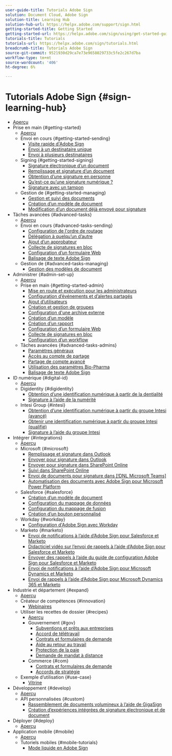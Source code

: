 ```yaml
---
user-guide-title: Tutorials Adobe Sign
solution: Document Cloud, Adobe Sign
solution-title: Learning Hub
solution-hub-url: https://helpx.adobe.com/support/sign.html
getting-started-title: Getting Started
getting-started-url: https://helpx.adobe.com/sign/using/get-started-guide.html
tutorials-title: Tutorials
tutorials-url: https://helpx.adobe.com/sign/tutorials.html
breadcrumb-title: Tutorials Adobe Sign
source-git-commit: 9521930d29ca7e73e9658029733c5fe2c267d7ba
workflow-type: tm+mt
source-wordcount: '406'
ht-degree: 6%

---
```



# Tutorials Adobe Sign {#sign-learning-hub}

+ [Aperçu](overview.md)
+ Prise en main {#getting-started}
   + [Aperçu](sign-beginner-tutorials/beginner-users-overview.md)
   + Envoi en cours {#getting-started-sending}
      + [Visite rapide d&#39;Adobe Sign](sign-beginner-tutorials/quick-tour.md)
      + [Envoi à un destinataire unique](sign-beginner-tutorials/send-to-single-recipient.md)
      + [Envoi à plusieurs destinataires](sign-beginner-tutorials/send-to-multiple-recipients.md)
   + Signing {#getting-started-signing}
      + [Signature électronique d’un document](sign-beginner-tutorials/electronically-sign-a-document.md)
      + [Remplissage et signature d’un document](sign-beginner-tutorials/fill-and-sign.md)
      + [Obtention d’une signature en personne](sign-beginner-tutorials/sign-in-person.md)
      + [Qu’est-ce qu’une signature numérique ?](sign-beginner-tutorials/sign-with-a-digital-signature.md)
      + [Signature avec un tampon](sign-beginner-tutorials/sign-with-a-stamp.md)
   + Gestion de {#getting-started-managing}
      + [Gestion et suivi des documents](sign-beginner-tutorials/manage-and-track.md)
      + [Création d’un modèle de document](https://experienceleague.adobe.com/docs/document-cloud-learn/sign-learning-hub/admin-set-up/getting-started-admin/create-a-template.html)
      + [Modification d’un document déjà envoyé pour signature](sign-beginner-tutorials/modify-in-flight.md)
+ Tâches avancées {#advanced-tasks}
   + [Aperçu](sign-advanced-users/advanced-users-overview.md)
   + Envoi en cours {#advanced-tasks-sending}
      + [Configuration de l&#39;ordre de routage](sign-advanced-users/setting-up-routing.md)
      + [Délégation à quelqu’un d’autre](sign-advanced-users/delegate-signature.md)
      + [Ajout d’un approbateur](sign-advanced-users/add-an-approver.md)
      + [Collecte de signatures en bloc](https://experienceleague.adobe.com/docs/document-cloud-learn/sign-learning-hub/admin-set-up/getting-started-admin/megasign.html)
      + [Configuration d’un formulaire Web](https://experienceleague.adobe.com/docs/document-cloud-learn/sign-learning-hub/admin-set-up/getting-started-admin/webform.html)
      + [Balisage de texte Adobe Sign](https://experienceleague.adobe.com/docs/document-cloud-learn/sign-learning-hub/admin-set-up/advanced-tasks-admins/adobe-sign-text-tagging.html)
   + Gestion de {#advanced-tasks-managing}
      + [Gestion des modèles de document](sign-advanced-users/edit-a-template.md)
+ Administrer {#admin-set-up}
   + [Aperçu](admin/intro-admin-overview.md)
   + Prise en main {#getting-started-admin}
      + [Mise en route et exécution pour les administrateurs](admin/up-and-running-admin.md)
      + [Configuration d’événements et d’alertes partagés](admin/set-up-shared-events-and-alert.md)
      + [Ajout d’utilisateurs](admin/add-users-to-your-account.md)
      + [Création et gestion de groupes](admin/create-and-manage-groups.md)
      + [Configuration d&#39;une archive externe](admin/set-up-your-external-archive.md)
      + [Création d’un modèle](sign-advanced-users/create-a-template.md)
      + [Création d’un rapport](admin/create-a-report.md)
      + [Configuration d’un formulaire Web](sign-advanced-users/webform.md)
      + [Collecte de signatures en bloc](sign-advanced-users/megasign.md)
      + [Configuration d’un workflow](admin/building-a-custom-workflow.md)
   + Tâches avancées {#advanced-tasks-admins}
      + [Paramètres généraux](admin/learn-about-global-settings.md)
      + [Accès au compte de partage](admin/share-account-access.md)
      + [Partage de compte avancé](admin/advanced-account-sharing.md)
      + [Utilisation des paramètres Bio-Pharma](admin/use-bio-pharma-settings.md)
      + [Balisage de texte Adobe Sign](sign-advanced-users/adobe-sign-text-tagging.md)
+ ID numérique {#digital-id}
   + [Aperçu](digitalid/digitalid-overview.md)
   + Digidentity {#digidentity}
      + [Obtention d’une identification numérique à partir de la dentialité](digitalid/digidentity-reg.md)
      + [Signature à l’aide de la numérité](digitalid/digidentity-sign.md)
   + Intesi Group {#intesi}
      + [Obtention d’une identification numérique à partir du groupe Intesi (avancé)](digitalid/intesi-advanced.md)
      + [Obtenir une identification numérique à partir du groupe Intesi (qualifié)](digitalid/intesi-qualified.md)
      + [Signature à l’aide du groupe Intesi](digitalid/intesi-sign.md)
+ Intégrer {#integrations}
   + [Aperçu](integrations/integrations-overview.md)
   + Microsoft {#microsoft}
      + [Remplissage et signature dans Outlook](integrations/fill-and-sign-doc-microsoft-outlook.md)
      + [Envoyer pour signature dans Outlook](integrations/send-for-signature-with-outlook.md)
      + [Envoyer pour signature dans SharePoint Online](integrations/send-for-signature-with-sharepoint-online.md)
      + [Suivi dans SharePoint Online](integrations/track-an-agreement-with-sharepoint-online.md)
      + [Envoi de documents pour signature dans  [!DNL Microsoft Teams]](integrations/adobe-sign-teams-mortgage.md)
      + [Automatisation des documents avec Adobe Sign pour Microsoft Power Platform](integrations/documentautomation.md)
   + Salesforce {#salesforce}
      + [Création d’un modèle de document](integrations/create-an-agreement-template.md)
      + [Configuration du mappage de données](integrations/set-up-data-mapping.md)
      + [Configuration du mappage de fusion](integrations/set-up-merging-map.md)
      + [Création d’un bouton personnalisé](integrations/create-a-custom-button.md)
   + Workday {#workday}
      + [Configuration d&#39;Adobe Sign avec Workday](integrations/workday.md)
   + Marketo {#marketo}
      + [Envoi de notifications à l’aide d’Adobe Sign pour Salesforce et Marketo](integrations/marketo-salesforce-sms.md)
      + [Didacticiel vidéo sur l’envoi de rappels à l’aide d’Adobe Sign pour Salesforce et Marketo](integrations/marketo-salesforce-reminder-video.md)
      + [Envoyer des rappels à l’aide du guide de configuration Adobe Sign pour Salesforce et Marketo](integrations/marketo-salesforce-reminder.md)
      + [Envoi de notifications à l’aide d’Adobe Sign pour Microsoft Dynamics et Marketo](integrations/marketo-dynamics-sms.md)
      + [Envoi de rappels à l’aide d’Adobe Sign pour Microsoft Dynamics 365 et Marketo](integrations/marketo-dynamics-reminder.md)
+ Industrie et département {#expand}
   + [Aperçu](sign-usecase/expand-inspire-overview.md)
   + Créateur de compétences {#innovation}
      + [Webinaires](sign-usecase/innovation-series.md)
   + Utiliser les recettes de dossier {#recipes}
      + [Aperçu](sign-usecase/recipes.md)
      + Gouvernement {#gov}
         + [Subventions et prêts aux entreprises](sign-usecase/usecasegovgrants.md)
         + [Accord de télétravail](sign-usecase/usecasegovtelework.md)
         + [Contrats et formulaires de demande](sign-usecase/usecasegovcontracts.md)
         + [Aide au retour au travail](sign-usecase/usecasegovreemployment.md)
         + [Protection de la paie](sign-usecase/usecasegovpaycheck.md)
         + [Demande de mandat à distance](sign-usecase/usecasegovremote.md)
      + Commerce {#com}
         + [Contrats et formulaires de demande](sign-usecase/usecasecomcontracts.md)
         + [Accords de stratégie](sign-usecase/usecasecompolicy.md)
   + Exemple d’utilisation {#use-case}
      + [Vitrine](sign-usecase/use-case-showcase.md)
+ Développement {#develop}
   + [Aperçu](develop/develop-overview.md)
   + API personnalisées {#custom}
      + [Rassemblement de documents volumineux à l’aide de GigaSign](develop/gigasign.md)
      + [Création d’expériences intégrées de signature électronique et de document](develop/embeddedesignature.md)
+ Déployer {#deploy}
   + [Aperçu](deploy-overview.md)
+ Application mobile {#mobile}
   + [Aperçu](mobile/mobile-overview.md)
   + Tutoriels mobiles {#mobile-tutorials}
      + [Mode liquide en Adobe Sign](mobile/liquidmode.md)
